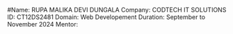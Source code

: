 #Name: RUPA MALIKA DEVI DUNGALA
Company: CODTECH IT SOLUTIONS
ID: CT12DS2481
Domain: Web Developement
Duration: September to November 2024
Mentor: 

